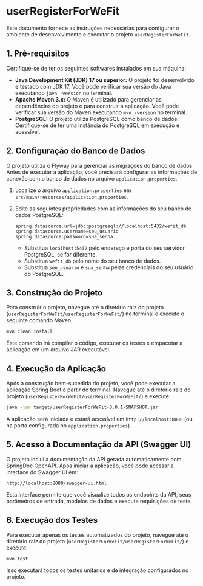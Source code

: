 # userRegisterForWeFit

Este documento fornece as instruções necessárias para configurar o ambiente de desenvolvimento e executar o projeto `userRegisterForWeFit`.

## 1. Pré-requisitos

Certifique-se de ter os seguintes softwares instalados em sua máquina:

*   **Java Development Kit (JDK) 17 ou superior:** O projeto foi desenvolvido e testado com JDK 17. Você pode verificar sua versão do Java executando `java -version` no terminal.
*   **Apache Maven 3.x:** O Maven é utilizado para gerenciar as dependências do projeto e para construir a aplicação. Você pode verificar sua versão do Maven executando `mvn -version` no terminal.
*   **PostgreSQL:** O projeto utiliza PostgreSQL como banco de dados. Certifique-se de ter uma instância do PostgreSQL em execução e acessível.

## 2. Configuração do Banco de Dados

O projeto utiliza o Flyway para gerenciar as migrações do banco de dados. Antes de executar a aplicação, você precisará configurar as informações de conexão com o banco de dados no arquivo `application.properties`.

1.  Localize o arquivo `application.properties` em `src/main/resources/application.properties`.
2.  Edite as seguintes propriedades com as informações do seu banco de dados PostgreSQL:

    ```properties
    spring.datasource.url=jdbc:postgresql://localhost:5432/wefit_db
    spring.datasource.username=seu_usuario
    spring.datasource.password=sua_senha
    ```

    *   Substitua `localhost:5432` pelo endereço e porta do seu servidor PostgreSQL, se for diferente.
    *   Substitua `wefit_db` pelo nome do seu banco de dados.
    *   Substitua `seu_usuario` e `sua_senha` pelas credenciais do seu usuário do PostgreSQL.

## 3. Construção do Projeto

Para construir o projeto, navegue até o diretório raiz do projeto (`userRegisterForWeFit/userRegisterForWeFit/`) no terminal e execute o seguinte comando Maven:

```bash
mvn clean install
```

Este comando irá compilar o código, executar os testes e empacotar a aplicação em um arquivo JAR executável.

## 4. Execução da Aplicação

Após a construção bem-sucedida do projeto, você pode executar a aplicação Spring Boot a partir do terminal. Navegue até o diretório raiz do projeto (`userRegisterForWeFit/userRegisterForWeFit/`) e execute:

```bash
java -jar target/userRegisterForWeFit-0.0.1-SNAPSHOT.jar
```

A aplicação será iniciada e estará acessível em `http://localhost:8080` (ou na porta configurada no `application.properties`).

## 5. Acesso à Documentação da API (Swagger UI)

O projeto inclui a documentação da API gerada automaticamente com SpringDoc OpenAPI. Após iniciar a aplicação, você pode acessar a interface do Swagger UI em:

```
http://localhost:8080/swagger-ui.html
```

Esta interface permite que você visualize todos os endpoints da API, seus parâmetros de entrada, modelos de dados e execute requisições de teste.

## 6. Execução dos Testes

Para executar apenas os testes automatizados do projeto, navegue até o diretório raiz do projeto (`userRegisterForWeFit/userRegisterForWeFit/`) e execute:

```bash
mvn test
```

Isso executará todos os testes unitários e de integração configurados no projeto.

